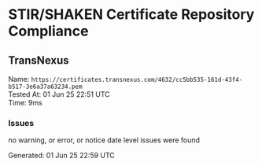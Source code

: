 # STIR/SHAKEN Certificate Repository Compliance

## TransNexus

Name: `https://certificates.transnexus.com/4632/cc5bb535-161d-43f4-b517-3e6a37a63234.pem`\
Tested At: 01 Jun 25 22:51 UTC\
Time: 9ms

### Issues

no warning, or error, or notice date level issues were found

Generated: 01 Jun 25 22:59 UTC